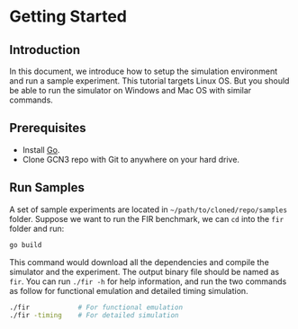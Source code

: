 # Getting Started

## Introduction

In this document, we introduce how to setup the simulation environment and run a sample experiment. This tutorial targets Linux OS. But you should be able to run the simulator on Windows and Mac OS with similar commands. 

## Prerequisites

* Install [Go](https://golang.org/).
* Clone GCN3 repo with Git to anywhere on your hard drive.

## Run Samples

A set of sample experiments are located in `~/path/to/cloned/repo/samples` folder. Suppose we want to run the FIR benchmark, we can `cd` into the `fir` folder and run:

```bash
go build
```

This command would download all the dependencies and compile the simulator and the experiment. The output binary file should be named as `fir`. You can run `./fir -h` for help information, and run the two commands as follow for functional emulation and detailed timing simulation.

```bash
./fir            # For functional emulation
./fir -timing    # For detailed simulation
```